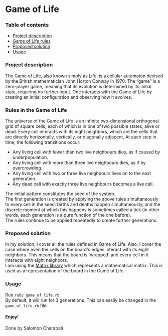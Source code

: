 # Game of Life

### Table of contents
* [Project description](#project-description)
* [Game of Life rules](#rules-in-the-game-of-life)
* [Proposed solution](#proposed-solution)
* [Usage](#usage)



### Project description
The Game of Life, also known simply as Life, is a cellular automaton devised by the British mathematician John Horton Conway in 1970. The “game” is a zero-player game, meaning that its evolution is determined by its initial state, requiring no further input. One interacts with the Game of Life by creating an initial configuration and observing how it evolves.

### Rules in the Game of Life
The universe of the Game of Life is an infinite two-dimensional orthogonal grid of square cells, each of which is in one of two possible states, alive or dead.
Every cell interacts with its eight neighbors, which are the cells that are directly horizontally, vertically, or diagonally adjacent.
At each step in time, the following transitions occur: <br>
  - Any living cell with fewer than two live neighbours dies, as if caused by underpopulation. <br>
  - Any living cell with more than three live neighbours dies, as if by overcrowding. <br>
  - Any living cell with two or three live neighbours lives on to the next generation.<br>
  - Any dead cell with exactly three live neighbours becomes a live cell.

The initial pattern constitutes the seed of the system. <br>
The first generation is created by applying the above rules simultaneously to every cell in the seed: births and deaths happen simultaneously, and the discrete moment at which this happens is sometimes called a tick (in other words, each generation is a pure function of the one before).<br>
The rules continue to be applied repeatedly to create further generations.

### Proposed solution
In my solution, I cover all the rules defined in Game of Life. 
Also, I cover the case where even the cells on the board's edges interact with its eight neighbors. This means 
that the board is 'wrapped' and every cell in it interacts with eight neighbors. <br>
I am using the [Matrix library](https://ruby-doc.org/stdlib-2.5.1/libdoc/matrix/rdoc/Matrix.html) which represents a mathematical matrix. This 
is used as a representation of the board in the Game of Life.

### Usage
Run `ruby game_of_life.rb` <br>
By default, it will run for 3 generations. This can easily be changed in the `game_of_life.rb` file.

#### Enjoy! 
Done by Salomón Charabati
